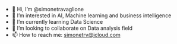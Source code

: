 - 👋 Hi, I’m @simonetravaglione
- 👀 I’m interested in AI, Machine learning and business intelligence 
- 🌱 I’m currently learning Data Science 
- 💞️ I’m looking to collaborate on Data analysis field 
- 📫 How to reach me: simonetrv@icloud.com

<!---
simonetravaglione/simonetravaglione is a ✨ special ✨ repository because its `README.md` (this file) appears on your GitHub profile.
You can click the Preview link to take a look at your changes.
--->
